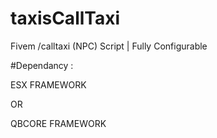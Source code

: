 # taxisCallTaxi
Fivem /calltaxi (NPC) Script | Fully Configurable


#Dependancy :

ESX FRAMEWORK

OR 

QBCORE FRAMEWORK
